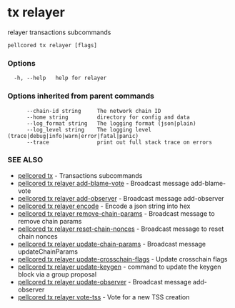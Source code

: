 # tx relayer

relayer transactions subcommands

```
pellcored tx relayer [flags]
```

### Options

```
  -h, --help   help for relayer
```

### Options inherited from parent commands

```
      --chain-id string     The network chain ID
      --home string         directory for config and data 
      --log_format string   The logging format (json|plain) 
      --log_level string    The logging level (trace|debug|info|warn|error|fatal|panic) 
      --trace               print out full stack trace on errors
```

### SEE ALSO

* [pellcored tx](pellcored_tx.md)	 - Transactions subcommands
* [pellcored tx relayer add-blame-vote](pellcored_tx_relayer_add-blame-vote.md)	 - Broadcast message add-blame-vote
* [pellcored tx relayer add-observer](pellcored_tx_relayer_add-observer.md)	 - Broadcast message add-observer
* [pellcored tx relayer encode](pellcored_tx_relayer_encode.md)	 - Encode a json string into hex
* [pellcored tx relayer remove-chain-params](pellcored_tx_relayer_remove-chain-params.md)	 - Broadcast message to remove chain params
* [pellcored tx relayer reset-chain-nonces](pellcored_tx_relayer_reset-chain-nonces.md)	 - Broadcast message to reset chain nonces
* [pellcored tx relayer update-chain-params](pellcored_tx_relayer_update-chain-params.md)	 - Broadcast message updateChainParams
* [pellcored tx relayer update-crosschain-flags](pellcored_tx_relayer_update-crosschain-flags.md)	 - Update crosschain flags
* [pellcored tx relayer update-keygen](pellcored_tx_relayer_update-keygen.md)	 - command to update the keygen block via a group proposal
* [pellcored tx relayer update-observer](pellcored_tx_relayer_update-observer.md)	 - Broadcast message add-observer
* [pellcored tx relayer vote-tss](pellcored_tx_relayer_vote-tss.md)	 - Vote for a new TSS creation

